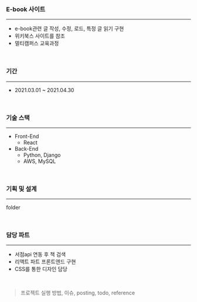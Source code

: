 ### E-book 사이트

---

- e-book관련 글 작성, 수정, 로드, 특정 글 읽기 구현
- 위키북스 사이트를 참조
- 멀티캠퍼스 교육과정

<br/>

### 기간

---

- 2021.03.01 ~ 2021.04.30

<br/>

### 기술 스택

---

- Front-End
  - React
- Back-End
  - Python, Django
  - AWS, MySQL

<br/>

### 기획 및 설계

---

folder

<br/>

### 담당 파트

---

- 서점api 연동 후 책 검색
- 리액트 파트 프론트엔드 구현
- CSS를 통한 디자인 담당

<br/>

> 프로젝트 실행 방법, 이슈, posting, todo, reference

<br/>


